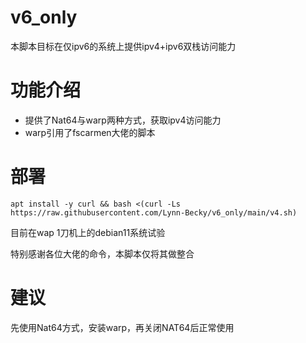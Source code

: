 # v6_only
本脚本目标在仅ipv6的系统上提供ipv4+ipv6双栈访问能力
# 功能介绍

- 提供了Nat64与warp两种方式，获取ipv4访问能力
- warp引用了fscarmen大佬的脚本

# 部署

```
apt install -y curl && bash <(curl -Ls https://raw.githubusercontent.com/Lynn-Becky/v6_only/main/v4.sh)
```
目前在wap 1刀机上的debian11系统试验  

特别感谢各位大佬的命令，本脚本仅将其做整合

# 建议
先使用Nat64方式，安装warp，再关闭NAT64后正常使用

